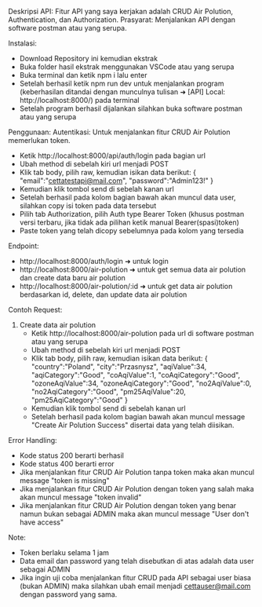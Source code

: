 Deskripsi API: Fitur API yang saya kerjakan adalah CRUD Air Polution, Authentication, dan Authorization.
Prasyarat: Menjalankan API dengan software postman atau yang serupa.

Instalasi:
- Download Repository ini kemudian ekstrak
- Buka folder hasil ekstrak menggunakan VSCode atau yang serupa
- Buka terminal dan ketik npm i lalu enter
- Setelah berhasil ketik npm run dev untuk menjalankan program (keberhasilan ditandai dengan munculnya tulisan ➜  [API] Local:   http://localhost:8000/) pada terminal
- Setelah program berhasil dijalankan silahkan buka software postman atau yang serupa
  
Penggunaan:
Autentikasi: Untuk menjalankan fitur CRUD Air Polution memerlukan token.
- Ketik http://localhost:8000/api/auth/login pada bagian url
- Ubah method di sebelah kiri url menjadi POST
- Klik tab body, pilih raw, kemudian isikan data berikut:
  {
    "email":"cettatestapi@mail.com",
    "password":"Admin123!"
  }
- Kemudian klik tombol send di sebelah kanan url
- Setelah berhasil pada kolom bagian bawah akan muncul data user, silahkan copy isi token pada data tersebut
- Pilih tab Authorization, pilih Auth type Bearer Token (khusus postman versi terbaru, jika tidak ada pilihan ketik manual Bearer(spasi)token)
- Paste token yang telah dicopy sebelumnya pada kolom yang tersedia

Endpoint:
- http://localhost:8000/auth/login ➜ untuk login
- http://localhost:8000/air-polution ➜ untuk get semua data air polution dan create data baru air polution
- http://localhost:8000/air-polution/:id ➜ untuk get data air polution berdasarkan id, delete, dan update data air polution

Contoh Request:
1. Create data air polution
   - Ketik http://localhost:8000/air-polution pada url di software postman atau yang serupa
   - Ubah method di sebelah kiri url menjadi POST
   - Klik tab body, pilih raw, kemudian isikan data berikut:
     {
    "country":"Poland",
    "city":"Przasnysz",
    "aqiValue":34,
    "aqiCategory":"Good",
    "coAqiValue":1,
    "coAqiCategory":"Good",
    "ozoneAqiValue":34,
    "ozoneAqiCategory":"Good",
    "no2AqiValue":0,
    "no2AqiCategory":"Good",
    "pm25AqiValue":20,
    "pm25AqiCategory":"Good"
     }
   - Kemudian klik tombol send di sebelah kanan url
   - Setelah berhasil pada kolom bagian bawah akan muncul message "Create Air Polution Success" disertai data yang telah diisikan.
     
Error Handling:
- Kode status 200 berarti berhasil
- Kode status 400 berarti error
- Jika menjalankan fitur CRUD Air Polution tanpa token maka akan muncul message "token is missing"
- Jika menjalankan fitur CRUD Air Polution dengan token yang salah maka akan muncul message "token invalid"
- Jika menjalankan fitur CRUD Air Polution dengan token yang benar namun bukan sebagai ADMIN maka akan muncul message "User don't have access"

Note:
- Token berlaku selama 1 jam
- Data email dan password yang telah disebutkan di atas adalah data user sebagai ADMIN
- Jika ingin uji coba menjalankan fitur CRUD pada API sebagai user biasa (bukan ADMIN) maka silahkan ubah email menjadi cettauser@mail.com dengan password yang sama.
